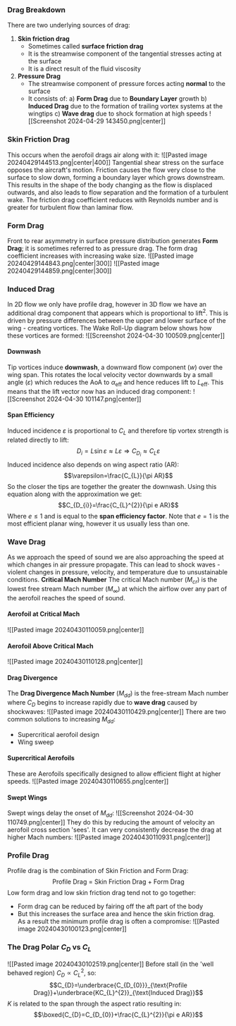 ### Drag Breakdown
There are two underlying sources of drag:
1) **Skin friction drag**
	- Sometimes called **surface friction drag**
	- It is the streamwise component of the tangential stresses acting at the surface
	- It is a direct result of the fluid viscosity
2) **Pressure Drag**
	- The streamwise component of pressure forces acting **normal** to the surface
	- It consists of:
	a) **Form Drag** due to **Boundary Layer** growth
	b) **Induced Drag** due to the formation of trailing vortex systems at the wingtips
	c) **Wave drag** due to shock formation at high speeds
![[Screenshot 2024-04-29 143450.png|center]]
### Skin Friction Drag
This occurs when the aerofoil drags air along with it:
![[Pasted image 20240429144513.png|center|400]]
Tangential shear stress on the surface opposes the aircraft's motion.
Friction causes the flow very close to the surface to slow down, forming a boundary layer which grows downstream. This results in the shape of the body changing as the flow is displaced outwards, and also leads to flow separation and the formation of a turbulent wake.
The friction drag coefficient reduces with Reynolds number and is greater for turbulent flow than laminar flow.
### Form Drag
Front to rear asymmetry in surface pressure distribution generates **Form Drag**; it is sometimes referred to as pressure drag. The form drag coefficient increases with increasing wake size.
![[Pasted image 20240429144843.png|center|300]]
![[Pasted image 20240429144859.png|center|300]]
### Induced Drag
In 2D flow we only have profile drag, however in 3D flow we have an additional drag component that appears which is proportional to $\text{lift}^{2}$.
This is driven by pressure differences between the upper and lower surface of the wing - creating vortices.
The Wake Roll-Up diagram below shows how these vortices are formed:
![[Screenshot 2024-04-30 100509.png|center]]
#### Downwash
Tip vortices induce **downwash**, a downward flow component ($w$) over the wing span. This rotates the local velocity vector downwards by a small angle ($\varepsilon$) which reduces the AoA to $\alpha_{\text{eff}}$ and hence reduces lift to $L_{\text{eff}}$.
This means that the lift vector now has an induced drag component:
![[Screenshot 2024-04-30 101147.png|center]]
#### Span Efficiency
Induced incidence $\varepsilon$ is proportional to $C_{L}$ and therefore tip vortex strength is related directly to lift:
$$D_{i}=L\sin\varepsilon\approx L\varepsilon \Rightarrow C_{D_{i}}\approx C_{L}\varepsilon$$
Induced incidence also depends on wing aspect ratio (AR):
$$\varepsilon=\frac{C_{L}}{\pi AR}$$
So the closer the tips are together the greater the downwash.
Using this equation along with the approximation we get:
$$C_{D_{i}}=\frac{C_{L}^{2}}{\pi e AR}$$
Where $e\le 1$ and is equal to the **span efficiency factor**.
Note that $e=1$ is the most efficient planar wing, however it us usually less than one.
### Wave Drag
As we approach the speed of sound we are also approaching the speed at which changes in air pressure propagate.
This can lead to shock waves - violent changes in pressure, velocity, and temperature due to unsustainable conditions.
**Critical Mach Number**
The critical Mach number ($M_{cr}$) is the lowest free stream Mach number ($M_{\infty}$) at which the airflow over any part of the aerofoil reaches the speed of sound.
#### Aerofoil at Critical Mach
![[Pasted image 20240430110059.png|center]]
#### Aerofoil Above Critical Mach
![[Pasted image 20240430110128.png|center]]
#### Drag Divergence
The **Drag Divergence Mach Number** ($M_{dd}$) is the free-stream Mach number where $C_{D}$ begins to increase rapidly due to **wave drag** caused by shockwaves:
![[Pasted image 20240430110429.png|center]]
There are two common solutions to increasing $M_{dd}$:
- Supercritical aerofoil design
- Wing sweep
#### Supercritical Aerofoils
These are Aerofoils specifically designed to allow efficient flight at higher speeds.
![[Pasted image 20240430110655.png|center]]
#### Swept Wings
Swept wings delay the onset of $M_{dd}$:
![[Screenshot 2024-04-30 110749.png|center]]
They do this by reducing the amount of velocity an aerofoil cross section 'sees'.
It can very consistently decrease the drag at higher Mach numbers:
![[Pasted image 20240430110931.png|center]]
### Profile Drag
Profile drag is the combination of Skin Friction and Form Drag:
$$\text{Profile Drag = Skin Friction Drag + Form Drag}$$
Low form drag and low skin friction drag tend not to go together:
- Form drag can be reduced by fairing off the aft part of the body
- But this increases the surface area and hence the skin friction drag.
\
As a result the minimum profile drag is often a compromise:
![[Pasted image 20240430100123.png|center]]
### The Drag Polar $C_D$ vs $C_L$
![[Pasted image 20240430102519.png|center]]
Before stall (in the 'well behaved region) $C_{D}\propto C_{L}^{2}$, so:
$$C_{D}=\underbrace{C_{D_{0}}}_{\text{Profile Drag}}+\underbrace{KC_{L}^{2}}_{\text{Induced Drag}}$$
$K$ is related to the span through the aspect ratio resulting in:
$$\boxed{C_{D}=C_{D_{0}}+\frac{C_{L}^{2}}{\pi e AR}}$$
